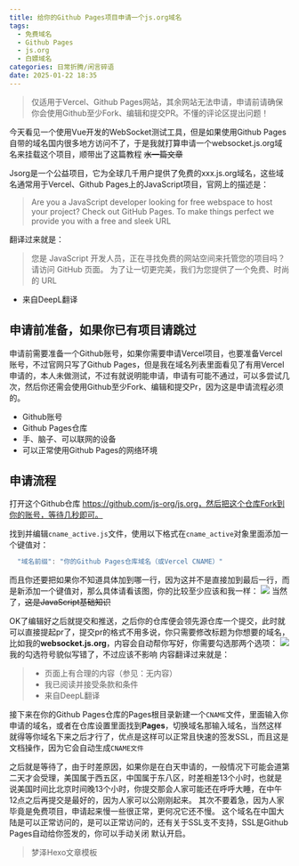 ```yaml
---
title: 给你的Github Pages项目申请一个js.org域名
tags:
  - 免费域名
  - Github Pages
  - js.org
  - 白嫖域名
categories: 日常折腾/闲言碎语
date: 2025-01-22 18:35
---
```


> 仅适用于Vercel、Github Pages网站，其余网站无法申请，申请前请确保你会使用Github至少Fork、编辑和提交PR。不懂的评论区提出问题！

今天看见一个使用Vue开发的WebSocket测试工具，但是如果使用Github Pages自带的域名国内很多地方访问不了，于是我就打算申请一个websocket.js.org域名来挂载这个项目，顺带出了这篇教程 ~~水一篇文章~~

Jsorg是一个公益项目，它为全球几千用户提供了免费的xxx.js.org域名，这些域名通常用于Vercel、Github Pages上的JavaScript项目，官网上的描述是：
> Are you a JavaScript developer looking for free webspace to host your project?
Check out GitHub Pages. To make things perfect we provide you with a free and sleek URL

翻译过来就是：
> 您是 JavaScript 开发人员，正在寻找免费的网站空间来托管您的项目吗？
请访问 GitHub 页面。 为了让一切更完美，我们为您提供了一个免费、时尚的 URL      
- 来自DeepL翻译

## 申请前准备，如果你已有项目请跳过

申请前需要准备一个Github账号，如果你需要申请Vercel项目，也要准备Vercel账号，不过官网只写了Github Pages，但是我在域名列表里面看见了有用Vercel申请的，本人未做测试，不过有就说明能申请，申请有可能不通过，可以多尝试几次，然后你还需会使用Github至少Fork、编辑和提交Pr，因为这是申请流程必须的。

- Github账号
- Github Pages仓库
- 手、脑子、可以联网的设备
- 可以正常使用Github Pages的网络环境

## 申请流程

打开这个Github仓库 https://github.com/js-org/js.org，然后把这个仓库Fork到你的账号，等待几秒即可。

找到并编辑`cname_active.js`文件，使用以下格式在`cname_active`对象里面添加一个键值对：
```JavaScript
  "域名前缀": "你的Github Pages仓库域名（或Vercel CNAME）"
```
而且你还要把如果你不知道具体加到哪一行，因为这并不是直接加到最后一行，而是新添加一个键值对，那么具体请看该图，你的比较至少应该和我一样：
![](/images/2025-01-22_2f2a3.jpg)
当然了，~~这是JavaScript基础知识~~

OK了编辑好之后就提交和推送，之后你的仓库便会领先源仓库一个提交，此时就可以直接提起pr了，提交pr的格式不用多说，你只需要修改标题为你想要的域名，比如我的**websocket.js.org**，内容会自动帮你写好，你需要勾选那两个选项：
![](/images/2025-01-22_2ccef.jpg)
我的勾选符号貌似写错了，不过应该不影响
内容翻译过来就是：
> - 页面上有合理的内容（参见：无内容）
> - 我已阅读并接受条款和条件
> - 来自DeepL翻译

接下来在你的Github Pages仓库的Pages根目录新建一个`CNAME`文件，里面输入你申请的域名，或者在仓库设置里面找到**Pages**，切换域名那输入域名，当然这样就得等你域名下来之后才行了，优点是这样可以正常且快速的签发SSL，而且这是文档操作，因为它会自动生成`CNAME文件`

之后就是等待了，由于时差原因，如果你是在白天申请的，一般情况下可能会道第二天才会受理，美国属于西五区，中国属于东八区，时差相差13个小时，也就是说美国时间比北京时间晚13个小时，你提交那会人家可能还在呼呼大睡，在中午12点之后再提交是最好的，因为人家可以公刚刚起来。
其次不要着急，因为人家毕竟是免费项目，申请起来慢一些很正常，更何况它还不慢。
这个域名在中国大陆是可以正常访问的，是可以正常访问的，还有关于SSL支不支持，SSL是Github Pages自动给你签发的，你可以手动关闭 默认开启。

> 梦泽Hexo文章模板